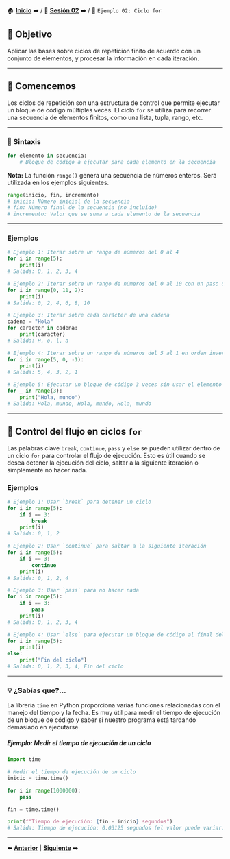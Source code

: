 🏠 [**Inicio**](../../Readme.md) ➡️ / 📖 [**Sesión 02**](../Readme.md) ➡️ / 📝 `Ejemplo 02: Ciclo for`

## 🎯 Objetivo

Aplicar las bases sobre ciclos de repetición finito de acuerdo con un conjunto de elementos, y procesar la información en cada iteración.

---

## 🚀 Comencemos

Los ciclos de repetición son una estructura de control que permite ejecutar un bloque de código múltiples veces. El ciclo `for` se utiliza para recorrer una secuencia de elementos finitos, como una lista, tupla, rango, etc.

---

### 📌 Sintaxis

```python
for elemento in secuencia:
    # Bloque de código a ejecutar para cada elemento en la secuencia
```

**Nota:** La función `range()` genera una secuencia de números enteros. Será utilizada en los ejemplos siguientes.

```python
range(inicio, fin, incremento)
# inicio: Número inicial de la secuencia
# fin: Número final de la secuencia (no incluido)
# incremento: Valor que se suma a cada elemento de la secuencia
```

---

### Ejemplos

```python
# Ejemplo 1: Iterar sobre un rango de números del 0 al 4
for i in range(5):
    print(i)
# Salida: 0, 1, 2, 3, 4

# Ejemplo 2: Iterar sobre un rango de números del 0 al 10 con un paso de 2
for i in range(0, 11, 2):
    print(i)
# Salida: 0, 2, 4, 6, 8, 10

# Ejemplo 3: Iterar sobre cada carácter de una cadena
cadena = "Hola"
for caracter in cadena:
    print(caracter)
# Salida: H, o, l, a

# Ejemplo 4: Iterar sobre un rango de números del 5 al 1 en orden inverso
for i in range(5, 0, -1):
    print(i)
# Salida: 5, 4, 3, 2, 1

# Ejemplo 5: Ejecutar un bloque de código 3 veces sin usar el elemento individual
for _ in range(3):
    print("Hola, mundo")
# Salida: Hola, mundo, Hola, mundo, Hola, mundo
```

---

## 🔄 Control del flujo en ciclos `for`

Las palabras clave `break`, `continue`, `pass` y `else` se pueden utilizar dentro de un ciclo `for` para controlar el flujo de ejecución. Esto es útil cuando se desea detener la ejecución del ciclo, saltar a la siguiente iteración o simplemente no hacer nada.

### Ejemplos

```python
# Ejemplo 1: Usar `break` para detener un ciclo
for i in range(5):
    if i == 3:
        break
    print(i)
# Salida: 0, 1, 2

# Ejemplo 2: Usar `continue` para saltar a la siguiente iteración
for i in range(5):
    if i == 3:
        continue
    print(i)
# Salida: 0, 1, 2, 4

# Ejemplo 3: Usar `pass` para no hacer nada
for i in range(5):
    if i == 3:
        pass
    print(i)
# Salida: 0, 1, 2, 3, 4

# Ejemplo 4: Usar `else` para ejecutar un bloque de código al final del ciclo
for i in range(5):
    print(i)
else:
    print("Fin del ciclo")
# Salida: 0, 1, 2, 3, 4, Fin del ciclo
```

---

### 💡 **¿Sabías que?...**

La librería `time` en Python proporciona varias funciones relacionadas con el manejo del tiempo y la fecha. Es muy útil para medir el tiempo de ejecución de un bloque de código y saber si nuestro programa está tardando demasiado en ejecutarse.

##### Ejemplo: Medir el tiempo de ejecución de un ciclo

```python
import time

# Medir el tiempo de ejecución de un ciclo
inicio = time.time()

for i in range(1000000):
    pass

fin = time.time()

print(f"Tiempo de ejecución: {fin - inicio} segundos")
# Salida: Tiempo de ejecución: 0.03125 segundos (el valor puede variar)
```

---

⬅️ [**Anterior**](../Readme.md) | [**Siguiente**](../Reto-01/Readme.md) ➡️